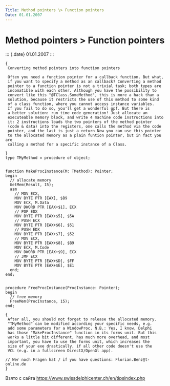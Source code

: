```yaml
---
Title: Method pointers \> Function pointers
Date: 01.01.2007
---
```



Method pointers \> Function pointers
====================================

::: {.date}
01.01.2007
:::

    {
     Converting method pointers into function pointers
     
     Often you need a function pointer for a callback function. But what, 
     if you want to specify a method as an callback? Converting a method 
     pointer to a function pointer is not a trivial task; both types are
     incomatible with each other. Although you have the possibility to 
     convert like this "@TClass.SomeMethod", this is more a hack than a 
     solution, because it restricts the use of this method to some kind 
     of a class function, where you cannot access instance variables. 
     If you fail to do so, you'll get a wonderful gpf. But there is 
     a better solution: run time code generation! Just allocate an 
     executeable memory block, and write 4 machine code instructions into 
     it: 2 instructions loads the two pointers of the method pointer
     (code & data) into the registers, one calls the method via the code 
     pointer, and the last is just a return Now you can use this pointer 
     to the allocated memory as a plain funtion pointer, but in fact you are
     calling a method for a specific instance of a Class.
     
    }
    type TMyMethod = procedure of object;
     
     
    function MakeProcInstance(M: TMethod): Pointer;
    begin
      // allocate memory
      GetMem(Result, 15);
      asm
        // MOV ECX, 
        MOV BYTE PTR [EAX], $B9
        MOV ECX, M.Data
        MOV DWORD PTR [EAX+$1], ECX
        // POP EDX
        MOV BYTE PTR [EAX+$5], $5A
        // PUSH ECX
        MOV BYTE PTR [EAX+$6], $51
        // PUSH EDX
        MOV BYTE PTR [EAX+$7], $52
        // MOV ECX, 
        MOV BYTE PTR [EAX+$8], $B9
        MOV ECX, M.Code
        MOV DWORD PTR [EAX+$9], ECX
        // JMP ECX
        MOV BYTE PTR [EAX+$D], $FF
        MOV BYTE PTR [EAX+$E], $E1
      end;
    end;
     
     
    procedure FreeProcInstance(ProcInstance: Pointer);
    begin
      // free memory
      FreeMem(ProcInstance, 15);
    end;
     
    {
     After all, you should not forget to release the allocated memory.
     "TMyMethod" can be modified according your specific needs, e.g. 
     add some parameters for a WindowProc. N.B.: Yes, I know, Delphi 
     has those "MakeProcInstance" function in its forms unit. But this 
     works a little bit different, has much more overhead, and most 
     important, you have to use the forms unit, which increases the 
     size of your exe drastically, if all other code doesn't use the 
     VCL (e.g. in a fullscreen DirectX/OpenGl app).
     
    // Wer noch Fragen hat / if you have questions: Florian.Benz@t-online.de
    }

Взято с сайта <https://www.swissdelphicenter.ch/en/tipsindex.php>

